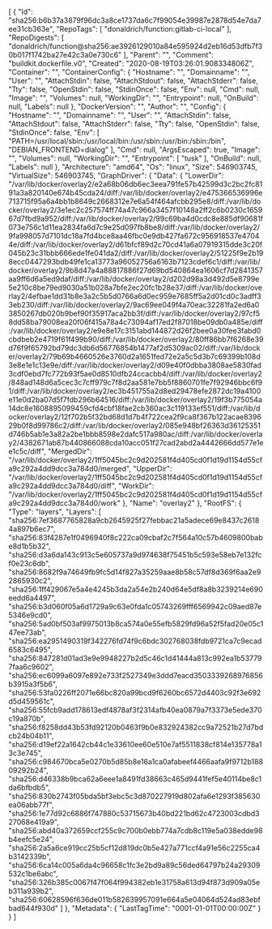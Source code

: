 [
{
"Id": "sha256:b6b37a3879f96dc3a8ce1737da6c7f99054e39987e2878d54e7da7ee31cb363e",
"RepoTags": [
"donaldrich/function:gitlab-ci-local"
],
"RepoDigests": [
"donaldrich/function@sha256:ae3926129010a84e595924d2eb16d53dfb7f30b017f1742ba27e42c3a0e730c6"
],
"Parent": "",
"Comment": "buildkit.dockerfile.v0",
"Created": "2020-08-19T03:26:01.908334806Z",
"Container": "",
"ContainerConfig": {
"Hostname": "",
"Domainname": "",
"User": "",
"AttachStdin": false,
"AttachStdout": false,
"AttachStderr": false,
"Tty": false,
"OpenStdin": false,
"StdinOnce": false,
"Env": null,
"Cmd": null,
"Image": "",
"Volumes": null,
"WorkingDir": "",
"Entrypoint": null,
"OnBuild": null,
"Labels": null
},
"DockerVersion": "",
"Author": "",
"Config": {
"Hostname": "",
"Domainname": "",
"User": "",
"AttachStdin": false,
"AttachStdout": false,
"AttachStderr": false,
"Tty": false,
"OpenStdin": false,
"StdinOnce": false,
"Env": [
"PATH=/usr/local/sbin:/usr/local/bin:/usr/sbin:/usr/bin:/sbin:/bin",
"DEBIAN_FRONTEND=dialog"
],
"Cmd": null,
"ArgsEscaped": true,
"Image": "",
"Volumes": null,
"WorkingDir": "",
"Entrypoint": [
"tusk"
],
"OnBuild": null,
"Labels": null
},
"Architecture": "amd64",
"Os": "linux",
"Size": 546903745,
"VirtualSize": 546903745,
"GraphDriver": {
"Data": {
"LowerDir": "/var/lib/docker/overlay2/e2a68b06db6ec3eea791fe57b42599d3c2bc2fc8191a3a820140e674b45cda24/diff:/var/lib/docker/overlay2/e475366536996e713715f95a6a4bb1b8649c2668312e7e6a54f464afcbb295e8/diff:/var/lib/docker/overlay2/3e1ec2c257574ff74a47c966a3457f10148a2ff2c6b0230c165967d7fbd9a952/diff:/var/lib/docker/overlay2/99c69ba4d0cdc8e885df90681f073e756c1d11ea2834fa6d7c9e25d097fb8be8/diff:/var/lib/docker/overlay2/9fa998057d7101dc18a7fd4bce8aa46fbc0e9db427fa672c956918537e47044e/diff:/var/lib/docker/overlay2/d61bfcf89d2c70cd41a6a07919315dde3c20f045b23c31bbb666ede1fe041da2/diff:/var/lib/docker/overlay2/51225f9e2b198ecc0447293bdb49fe1ca13773a96052756a6163b7123cdef6c1/diff:/var/lib/docker/overlay2/9b8d47a4a88817886f27d69bd540864ea1606cf7d2841357aa9ff6d6a5ed9daf/diff:/var/lib/docker/overlay2/d202d98a3d492d5e8799e5e210c8be79ed9030a51b028a7bfe2ec20fc1b28e37/diff:/var/lib/docker/overlay2/4efbae1dd31b8e3a2c5b5d0766a6d0ec959e7685ff5a2d01cd0c3adff33eb230/diff:/var/lib/docker/overlay2/9ac69ee049f4a70eac32281fa2ed6a03850267db020b9bef90f35917aca2bb3f/diff:/var/lib/docker/overlay2/97cf58dd58ba79008ea20f06f415a78a4c73094af17ed2f87018be09db0a485e/diff:/var/lib/docker/overlay2/e9e8e17c3151abd144872d26f2bee0a30fee3fabd0cbdbeb2e4719f61f499b90/diff:/var/lib/docker/overlay2/80ff86bb7f6268e39d76f9f65792bd79dc3db6d56776854b1477af2d5309ac02/diff:/var/lib/docker/overlay2/79b69b4660526e3760d2a1651fed72e2a5c5d3b7c69399b108d3e8e1e1c13e9e/diff:/var/lib/docker/overlay2/d09e40f0dbba3808ae5830fad3cdf0ebd7fc772b93f5ae0d8510dfb24ccacbb4/diff:/var/lib/docker/overlay2/848ad148d6a5cec3c7cff979c7f8d2aa581e7bb5f8860701fe7f92946bbc6f91/diff:/var/lib/docker/overlay2/ec3b451755a2d8ed29478efe2872dc19a4100e11e0d2ba07d5f7fdb296b64516/diff:/var/lib/docker/overlay2/19f3b775054a14dc8e1608895099459cfd4cbf18fae2cb360ac3c119133ef551/diff:/var/lib/docker/overlay2/12f702b5f32bd68d1d7b4f722cea2f9ca8f367b122acae839629b0f8d99786c2/diff:/var/lib/docker/overlay2/085e948bf26363d36125351d746b5ab1e3a82a2be1bbb8598e2dafc517a980ac/diff:/var/lib/docker/overlay2/4382671ab87b440866088cda10acc051f27cad2abd2a4442666dd577e1ee1c5c/diff",
"MergedDir": "/var/lib/docker/overlay2/1ff5045bc2c9d202581f4d405cd0f1d19d1154d55cfa9c292a4dd9dcc3a784d0/merged",
"UpperDir": "/var/lib/docker/overlay2/1ff5045bc2c9d202581f4d405cd0f1d19d1154d55cfa9c292a4dd9dcc3a784d0/diff",
"WorkDir": "/var/lib/docker/overlay2/1ff5045bc2c9d202581f4d405cd0f1d19d1154d55cfa9c292a4dd9dcc3a784d0/work"
},
"Name": "overlay2"
},
"RootFS": {
"Type": "layers",
"Layers": [
"sha256:7ef3687765828a9cb2645925f27febbac21a5adece69e8437c26184a897b6ec7",
"sha256:83f4287e1f0496940f8c222ca09cbaf2c7f564a10c57b4609800babe8d1b5b32",
"sha256:d3a6da143c913c5e605737a9d974638f75451b5c593e58eb7e132fcf0e23c6db",
"sha256:8682f9a74649fb9fc5d14f827a35259aae8b58c57df8d369f6aa2e92865930c2",
"sha256:1ff429067e5a4e4245b3da2a54e2b240d64e5df8a8b3239214e690eedd6a4497",
"sha256:b3d060f05a6d1729a9c63e0fda1c05743269fff6569942c09aed87e5346e9cd0",
"sha256:5ad0bf503af9975013b8ca574a0e55efb5829fd96a52f5fad20e05c147ee73ab",
"sha256:ea2951490319f342276fd74f9c6bdc302768038fdb9721ca7c9ecad6583c6495",
"sha256:847281d01ad3e9e9948227b2d5c46c1d41444a813c992ea1b537797faa6c9602",
"sha256:ec6099a6097e892e733f2527349e3ddd7eacd3503339268976856b3915a3f5b6",
"sha256:53fa0226ff2071e66bc820a99bcd9f6260bc6572d4403c92f3e692d5d459561c",
"sha256:55fcb9add178613edf4878af3f2314afb40ea0879a7f3373e5ede370c19a870b",
"sha256:f8258dd43b53fd92120b0463f9b0e832924382cc9a72521b27d7bdcb24b04b11",
"sha256:d19ef22a1642cb44c1e33610ee60e510e7af5511838cf814e135778a13c3e745",
"sha256:c984670bca5e0270b5d85b8e16a1ca0afabeef4466aafa9f9712b18809292b24",
"sha256:d46338b9bca62a6eee1a8491fd38663c465d9441fef5e40114be8c1da6bfbdb5",
"sha256:830b2743f05bda5bf3ebc5c3d870227919d802afa6e1293f385630ea06abb77f",
"sha256:1e77d92c6886f747880c53715673b40bd221bd62c4723003cdbd327068e419a9",
"sha256:abd40a372659ccf255c9c700b0ebb774a7cdb8c119e5a038edde98b4eefc5e24",
"sha256:2a5a6ce919cc25b5cf12d819dc0b5e427a771ccf4a91e56c2255ca4b3142339b",
"sha256:6ca14c005a6da4c96658c1fc3e2bd9a89c56ded64797b24a29309532c1be6abc",
"sha256:326b385c0067f47f064f994382eb1e31758a613d94f873d909a05eb311a939b2",
"sha256:60628596f636de011b582639957091e664a5e04064d524ad83ebfbad644f930d"
]
},
"Metadata": {
"LastTagTime": "0001-01-01T00:00:00Z"
}
}
]
